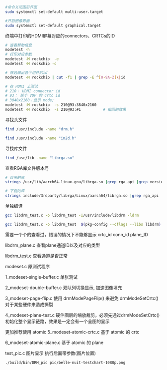 ```bash
#命令关闭图形界面
sudo systemctl set-default multi-user.target

#开启图像界面
sudo systemctl set-default graphical.target
```


终端中打印的HDMI屏幕对应的connectors、CRTCs的ID

```bash
# 查看帮助信息
modetest -h
# 打印对应参数
modetest -M rockchip  -e
modetest -M rockchip -c

# 筛选输出各个组件的id
modetest -M rockchip | cut -f1 | grep -E ^[0-9A-Z]\|id

# 在 HDMI 上测试
# 210： HDMI connector id
# 93： 某个 VOP 的 crtc id
# 3840x2160：显示 mode;
modetest -M rockchip  -s 210@93:3840x2160
modetest -M rockchip  -s 210@93:#1          # 相同的效果
```


寻找头文件

```bash
find /usr/include -name "drm.h"

find /usr/include -name "im2d.h"
```

寻找库文件

```bash
find /usr/lib -name "librga.so"
```

查看RGA库文件版本号

```bash
# 自带的库
strings /usr/lib/aarch64-linux-gnu/librga.so |grep rga_api |grep version

# 下载的库
strings include/3rdparty/librga/Linux/aarch64/librga.so |grep rga_api |grep version
```

单独编译

```bash
gcc libdrm_test.c -o libdrm_test -I/usr/include/libdrm -ldrm

gcc libdrm_test.c -o libdrm_test  $(pkg-config --cflags --libs libdrm) -D_FILE_OFFSET_BITS=64 -Wall -O0 -g
```

需要一个个的查看过，错误的情况下不能够显示
crtc_id
conn_id
plane_ID


libdrm_plane.c
查看plane通道ID以及对应的类型

libdrm_test.c
查看通道是否正常

modeset.c
原测试程序

1_modeset-single-buffer.c
单张测试

2_modeset-double-buffer.c
双队列切换显示, 加速图像填充

3_modeset-page-flip.c
使用 drmModePageFlip() 来避免 drmModeSetCrtc() 对于某些硬件来造成撕裂

4_modeset-plane-test.c
硬件图层的缩放裁剪，必须先通过drmModeSetCrtc()初始化整个显示链路，效果是一定会有一个全图的显示

更加推荐使用 atomic
5_modeset-atomic-crtc.c
基于 atomic 的 crtc 

6_modeset-atomic-plane.c
基于 atomic 的 plane

test_pic.c
图片显示 执行后面带参数(图片位置)

```bash
./build/bin/DRM_pic pic/belle-nuit-testchart-1080p.png 
```
